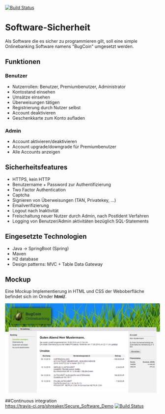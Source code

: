 [![Build Status](https://travis-ci.org/shreaker/Secure_Software_Demo.svg?branch=master)](https://travis-ci.org/shreaker/Secure_Software_Demo)

# Software-Sicherheit

Als Software die es sicher zu programmieren gilt, soll eine simple Onlinebanking Software namens "BugCoin" umgesetzt werden.

## Funktionen
### Benutzer
- Nutzerrollen: Benutzer, Premiumbenutzer, Administrator
- Kontostand einsehen
- Umsätze einsehen
- Überweisungen tätigen
- Registrierung durch Nutzer selbst
- Account deaktivieren
- Geschenkkarte zum Konto aufladen

### Admin
- Account aktivieren/deaktivieren
- Account upgrade/downgrade für Premiumbenutzer
- Alle Accounts anzeigen

## Sicherheitsfeatures
- HTTPS, kein HTTP
- Benutzername + Password zur Authentifizierung
- Two Factor Authentication
- Captcha
- Signieren von Überweisungen (TAN, Privatekey, ...)
- Emailverifizierung
- Logout nach Inaktivität
- Freischaltung neuer Nutzer durch Admin, nach PostIdent Verfahren
- Logging von Benutzer/Admin aktivitäten bezüglich SQL-Statements

## Eingesetzte Technologien
- Java -> SpringBoot (Spring)
- Maven
- H2 database
- Design patterns: MVC + Table Data Gateway

## Mockup
Eine Mockup Implementierung in HTML und CSS der Weboberfläche befindet sich im Ornder **html/**.

![Mockup of Webapplication](docs/readme/mockup_webapp.png)

##Continuous integration   
https://travis-ci.org/shreaker/Secure_Software_Demo [![Build Status](https://travis-ci.org/shreaker/Secure_Software_Demo.svg?branch=master)](https://travis-ci.org/shreaker/Secure_Software_Demo)
